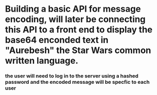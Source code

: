 # Building a basic API for message encoding, will later be connecting this API to a front end to display the base64 enconded text in "Aurebesh" the Star Wars common written language.

### the user will need to log in to the server using a hashed password and the encoded message will be specfic to each user
